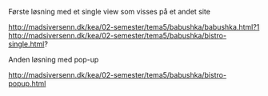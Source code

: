 
Første løsning med et single view som visses på et andet site

http://madsiversenn.dk/kea/02-semester/tema5/babushka/babushka.html?1
http://madsiversenn.dk/kea/02-semester/tema5/babushka/bistro-single.html?

Anden løsning med pop-up


http://madsiversenn.dk/kea/02-semester/tema5/babushka/bistro-popup.html
